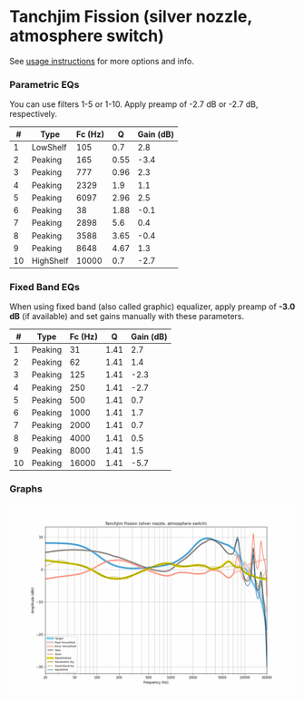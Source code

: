 # Tanchjim Fission (silver nozzle, atmosphere switch)
See [usage instructions](https://github.com/jaakkopasanen/AutoEq#usage) for more options and info.

### Parametric EQs
You can use filters 1-5 or 1-10. Apply preamp of -2.7 dB or -2.7 dB, respectively.

|   # | Type      |   Fc (Hz) |    Q |   Gain (dB) |
|-----|-----------|-----------|------|-------------|
|   1 | LowShelf  |       105 | 0.7  |         2.8 |
|   2 | Peaking   |       165 | 0.55 |        -3.4 |
|   3 | Peaking   |       777 | 0.96 |         2.3 |
|   4 | Peaking   |      2329 | 1.9  |         1.1 |
|   5 | Peaking   |      6097 | 2.96 |         2.5 |
|   6 | Peaking   |        38 | 1.88 |        -0.1 |
|   7 | Peaking   |      2898 | 5.6  |         0.4 |
|   8 | Peaking   |      3588 | 3.65 |        -0.4 |
|   9 | Peaking   |      8648 | 4.67 |         1.3 |
|  10 | HighShelf |     10000 | 0.7  |        -2.7 |

### Fixed Band EQs
When using fixed band (also called graphic) equalizer, apply preamp of **-3.0 dB** (if available) and set gains manually with these parameters.

|   # | Type    |   Fc (Hz) |    Q |   Gain (dB) |
|-----|---------|-----------|------|-------------|
|   1 | Peaking |        31 | 1.41 |         2.7 |
|   2 | Peaking |        62 | 1.41 |         1.4 |
|   3 | Peaking |       125 | 1.41 |        -2.3 |
|   4 | Peaking |       250 | 1.41 |        -2.7 |
|   5 | Peaking |       500 | 1.41 |         0.7 |
|   6 | Peaking |      1000 | 1.41 |         1.7 |
|   7 | Peaking |      2000 | 1.41 |         0.7 |
|   8 | Peaking |      4000 | 1.41 |         0.5 |
|   9 | Peaking |      8000 | 1.41 |         1.5 |
|  10 | Peaking |     16000 | 1.41 |        -5.7 |

### Graphs
![](./Tanchjim%20Fission%20(silver%20nozzle,%20atmosphere%20switch).png)
